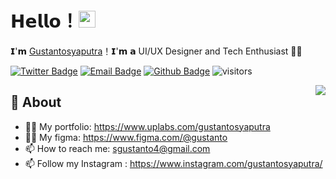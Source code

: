 # 𝗛𝗲𝗹𝗹𝗼！<img src="https://user-images.githubusercontent.com/5679180/79618120-0daffb80-80be-11ea-819e-d2b0fa904d07.gif" width="27px"> 

𝗜'𝗺 [Gustantosyaputra](https://github.com/gustantosyaputra)！𝗜'𝗺 𝗮 UI/UX Designer and Tech Enthusiast 👨‍💻

[![Twitter Badge](https://img.shields.io/badge/-Twitter-1da1f2?style=flat-square&labelColor=1da1f2&logo=twitter&logoColor=white&link=https://twitter.com/gasadarsadar)](https://twitter.com/gasadarsadar)
[![Email Badge](https://img.shields.io/badge/-Email-c14438?style=flat-square&logo=Gmail&logoColor=white&link=mailto:sgustanto4@gmail.com)](mailto:sgustanto4@gmail.com)
[![Github Badge](https://img.shields.io/badge/-Github-232323?style=flat-square&logo=Github&logoColor=white&link=https://space.bilibili.com/7708412)](https://space.bilibili.com/7708412)
![visitors](https://visitor-badge.laobi.icu/badge?page_id=gustantosyaputra)

<img align="right" src="https://github-readme-stats.vercel.app/api?username=gustantosyaputra&show_icons=true&hide_border=true">

## 🧐 About

- 👨‍💻 My portfolio: https://www.uplabs.com/gustantosyaputra
- 👨‍💻 My figma: https://www.figma.com/@gustanto
- 📫 How to reach me: sgustanto4@gmail.com
- 📫 Follow my Instagram : https://www.instagram.com/gustantosyaputra/
